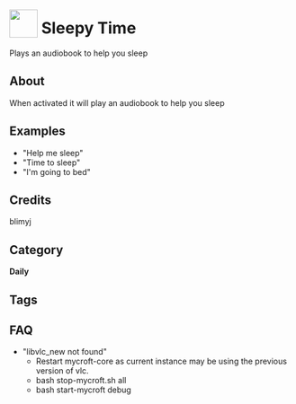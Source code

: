 # <img src="https://raw.githack.com/FortAwesome/Font-Awesome/master/svgs/solid/bed.svg" card_color="#000000" width="50" height="50" style="vertical-align:bottom"/> Sleepy Time
Plays an audiobook to help you sleep

## About
When activated it will play an audiobook to help you sleep

## Examples
* "Help me sleep"
* "Time to sleep"
* "I'm going to bed"

## Credits
blimyj

## Category
**Daily**

## Tags

## FAQ

* "libvlc_new not found"
  * Restart mycroft-core as current instance may be using the previous version of vlc.
  * bash stop-mycroft.sh all
  * bash start-mycroft debug
